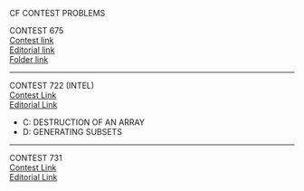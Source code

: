 CF CONTEST PROBLEMS

CONTEST 675  
[Contest link](http://codeforces.com/contest/675)  
[Editorial link](http://codeforces.com/blog/entry/44902)  
[Folder link](Contest/CF675)

  ---------------------------------  


CONTEST 722 (INTEL)  
[Contest Link](http://codeforces.com/contest/722)  
[Editorial Link](http://codeforces.com/blog/entry/47497)

  - C: DESTRUCTION OF AN ARRAY  
  - D: GENERATING SUBSETS  

  ---------------------------------  

CONTEST 731  
[Contest Link](http://codeforces.com/contest/731)  
[Editorial Link](http://codeforces.com/blog/entry/47840)  
